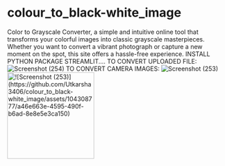 # colour_to_black-white_image
Color to Grayscale Converter, a simple and intuitive online tool that transforms your colorful images into classic grayscale masterpieces. Whether you want to convert a vibrant photograph or capture a new moment on the spot, this site offers a hassle-free experience.
INSTALL PYTHON PACKAGE STREAMLIT....
TO CONVERT UPLOADED FILE:
![Screenshot (254)](https://github.com/Utkarsha3406/colour_to_black-white_image/assets/104308777/6b17215c-21ec-4eb1-9d09-74bf1e45d52f)
TO CONVERT CAMERA IMAGES:
![Screenshot (253)](https://github.com/Utkarsha3406/colour_to_black-white_image/assets/104308777/a46e663e-4595-490f-b6ad-8e8e5e3ca150)
<img src="" alt="![Screenshot (253)](https://github.com/Utkarsha3406/colour_to_black-white_image/assets/104308777/a46e663e-4595-490f-b6ad-8e8e5e3ca150)" width="200"/>
